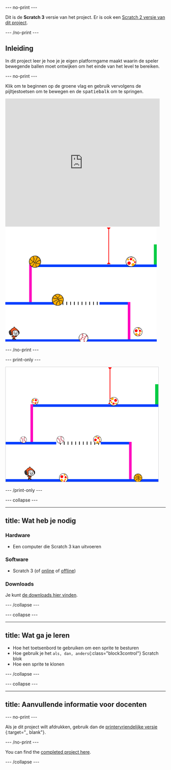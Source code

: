 \--- no-print \---

Dit is de **Scratch 3** versie van het project. Er is ook een [Scratch 2 versie van dit project](https://projects.raspberrypi.org/en/projects/dodgeball-scratch2).

\--- /no-print \---

## Inleiding

In dit project leer je hoe je je eigen platformgame maakt waarin de speler bewegende ballen moet ontwijken om het einde van het level te bereiken.

\--- no-print \---

Klik om te beginnen op de groene vlag en gebruik vervolgens de pijltjestoetsen om te bewegen en de <kbd>spatiebalk</kbd> om te springen.

<div class="scratch-preview">
  <iframe allowtransparency="true" width="485" height="402" src="https://scratch.mit.edu/projects/embed/251809924/?autostart=false" frameborder="0" scrolling="no"></iframe>
  <img src="images/dodge-final.png">
</div>

\--- /no-print \---

\--- print-only \---

![trefbal spel wordt gespeeld](images/dodgeball-showcase.png)

\--- /print-only \---

\--- collapse \---

* * *

## title: Wat heb je nodig

### Hardware

+ Een computer die Scratch 3 kan uitvoeren

### Software

+ Scratch 3 (of [online](https://scratch.mit.edu/projects/editor/) of [offline](https://scratch.mit.edu/download/))

### Downloads

Je kunt [de downloads hier vinden](http://rpf.io/p/en/dodgeball-go).

\--- /collapse \---

\--- collapse \---

* * *

## title: Wat ga je leren

+ Hoe het toetsenbord te gebruiken om een sprite te besturen
+ Hoe gebruik je het `als, dan, anders`{:class="block3control"} Scratch blok
+ Hoe een sprite te klonen

\--- /collapse \---

\--- collapse \---

* * *

## title: Aanvullende informatie voor docenten

\--- no-print \---

Als je dit project wilt afdrukken, gebruik dan de [ printervriendelijke versie ](https://projects.raspberrypi.org/en/projects/dodgeball/print) {:target="_ blank"}.

\--- /no-print \---

You can find the [completed project here](http://rpf.io/p/en/dodgeball-get).

\--- /collapse \---